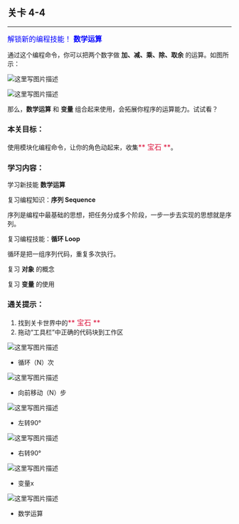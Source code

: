 ## 关卡 4-4

------
<font color=#0000FF size=3>解锁新的编程技能！ **数学运算**</font>

通过这个编程命令，你可以把两个数字做 **加、减、乘、除、取余** 的运算。如图所示：

 ![这里写图片描述](scene/image/math_base.png)
 
 ![这里写图片描述](scene/image/math_calc.png)

那么，**数学运算** 和 **变量** 组合起来使用，会拓展你程序的运算能力。试试看？

### 本关目标：
使用模块化编程命令，让你的角色动起来，收集<font color=#DC143C size=3>** 宝石 **</font>。

### 学习内容：
学习新技能 **数学运算**

复习编程知识：**序列 Sequence**

序列是编程中最基础的思想，把任务分成多个阶段，一步一步去实现的思想就是序列。

复习编程技能：**循环 Loop**

循环是把一组序列代码，重复多次执行。

复习 **对象** 的概念

复习 **变量** 的使用

### 通关提示：
1. 找到关卡世界中的<font color=#DC143C size=3>** 宝石 **</font>
2. 拖动“工具栏”中正确的代码块到工作区
 
 ![这里写图片描述](scene/image/repeat_times.png)
 - 循环（N）次
 
 ![这里写图片描述](scene/image/move_forward.png)
 - 向前移动（N）步
  
 ![这里写图片描述](scene/image/turn_left.png)
 - 左转90°
 
 ![这里写图片描述](scene/image/turn_right.png)
 - 右转90°
 
 ![这里写图片描述](scene/image/var.png)
 - 变量x
 
 ![这里写图片描述](scene/image/math_base.png)
 - 数学运算